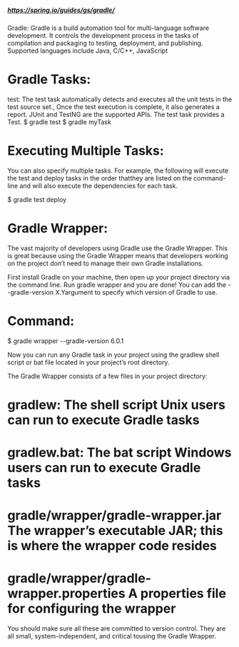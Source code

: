 ##### https://spring.io/guides/gs/gradle/ #####
Gradle: Gradle is a build automation tool for multi-language software development. It controls the development process in the tasks of compilation and packaging to testing, deployment, and publishing. Supported languages include Java, C/C++, JavaScript

# Gradle Tasks:
test: The test task automatically detects and executes all the unit tests in the test source set., Once the test execution is complete, it also generates a report. JUnit and TestNG are the supported APIs. The test task provides a Test.
$ gradle test
$ gradle myTask
# Executing Multiple Tasks:

You can also specify multiple tasks. For example, the following will execute the test and deploy tasks in the order thatthey are listed on the command-line and will also execute the dependencies for each task.

$ gradle test deploy

# Gradle Wrapper:

The vast majority of developers using Gradle use the Gradle Wrapper. This is great because using the Gradle Wrapper means that developers working on the project don’t need to manage their own Gradle installations.

First install Gradle on your machine, then open up your project directory via the command line. Run gradle wrapper and you are done! You can add the --gradle-version X.Yargument to specify which version of Gradle to use.

# Command:
$ gradle wrapper --gradle-version 6.0.1

Now you can run any Gradle task in your project using the gradlew shell script or bat file located in your project’s root directory.

The Gradle Wrapper consists of a few files in your project directory:

# gradlew: The shell script Unix users can run to execute Gradle tasks
# gradlew.bat: The bat script Windows users can run to execute Gradle tasks
# gradle/wrapper/gradle-wrapper.jar The wrapper’s executable JAR; this is where the wrapper code resides
# gradle/wrapper/gradle-wrapper.properties A properties file for configuring the wrapper

You should make sure all these are committed to version control. They are all small, system-independent, and critical tousing the Gradle Wrapper.

